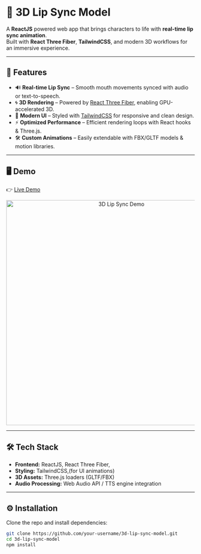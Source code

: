 # 🎤 3D Lip Sync Model

A **ReactJS** powered web app that brings characters to life with **real-time lip sync animation**.  
Built with **React Three Fiber**, **TailwindCSS**, and modern 3D workflows for an immersive experience.

---

## 🚀 Features

- 🔊 **Real-time Lip Sync** – Smooth mouth movements synced with audio or text-to-speech.  
- 🌀 **3D Rendering** – Powered by [React Three Fiber](https://docs.pmnd.rs/react-three-fiber), enabling GPU-accelerated 3D.  
- 🎨 **Modern UI** – Styled with [TailwindCSS](https://tailwindcss.com/) for responsive and clean design.  
- ⚡ **Optimized Performance** – Efficient rendering loops with React hooks & Three.js.  
- 🛠️ **Custom Animations** – Easily extendable with FBX/GLTF models & motion libraries.  

---

## 🖥️ Demo

👉 [Live Demo](https://drive.google.com/file/d/19wCFGtWCevs8eYunqEpQFlHTPqfW23sK/view?usp=sharing)

<p align="center">
  <img src="https://github.com/your-username/your-repo-name/raw/main/demo.gif" width="600" alt="3D Lip Sync Demo" />
</p>

---

## 🛠️ Tech Stack

- **Frontend:** ReactJS, React Three Fiber, 
- **Styling:** TailwindCSS,(for UI animations)  
- **3D Assets:** Three.js loaders (GLTF/FBX)  
- **Audio Processing:** Web Audio API / TTS engine integration  

---

## ⚙️ Installation

Clone the repo and install dependencies:

```bash
git clone https://github.com/your-username/3d-lip-sync-model.git
cd 3d-lip-sync-model
npm install


